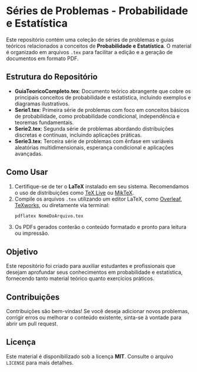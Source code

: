 # Séries de Problemas - Probabilidade e Estatística

Este repositório contém uma coleção de séries de problemas e guias teóricos relacionados a conceitos de **Probabilidade e Estatística**. O material é organizado em arquivos `.tex` para facilitar a edição e a geração de documentos em formato PDF.

## Estrutura do Repositório

- **GuiaTeoricoCompleto.tex**: Documento teórico abrangente que cobre os principais conceitos de probabilidade e estatística, incluindo exemplos e diagramas ilustrativos.
- **Serie1.tex**: Primeira série de problemas com foco em conceitos básicos de probabilidade, como probabilidade condicional, independência e teoremas fundamentais.
- **Serie2.tex**: Segunda série de problemas abordando distribuições discretas e contínuas, incluindo aplicações práticas.
- **Serie3.tex**: Terceira série de problemas com ênfase em variáveis aleatórias multidimensionais, esperança condicional e aplicações avançadas.

## Como Usar

1. Certifique-se de ter o **LaTeX** instalado em seu sistema. Recomendamos o uso de distribuições como [TeX Live](https://www.tug.org/texlive/) ou [MikTeX](https://miktex.org/).
2. Compile os arquivos `.tex` utilizando um editor LaTeX, como [Overleaf](https://www.overleaf.com/), [TeXworks](https://www.tug.org/texworks/), ou diretamente via terminal:
   ```bash
   pdflatex NomeDoArquivo.tex
   ```
3. Os PDFs gerados conterão o conteúdo formatado e pronto para leitura ou impressão.

## Objetivo

Este repositório foi criado para auxiliar estudantes e profissionais que desejam aprofundar seus conhecimentos em probabilidade e estatística, fornecendo tanto material teórico quanto exercícios práticos.

## Contribuições

Contribuições são bem-vindas! Se você deseja adicionar novos problemas, corrigir erros ou melhorar o conteúdo existente, sinta-se à vontade para abrir um pull request.

## Licença

Este material é disponibilizado sob a licença **MIT**. Consulte o arquivo `LICENSE` para mais detalhes.
